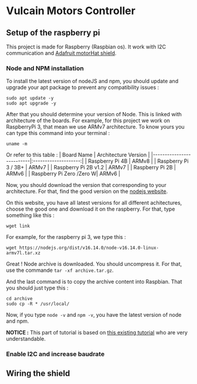 # Vulcain Motors Controller

## Setup of the raspberry pi

This project is made for Raspberry (Raspbian os). It work with I2C communication and [Adafruit motorHat shield](https://learn.adafruit.com/adafruit-dc-and-stepper-motor-hat-for-raspberry-pi/).

### Node and NPM installation

To install the latest version of nodeJS and npm, you should update and upgrade your apt package to prevent any compatibility issues :

```
sudo apt update -y
sudo apt upgrade -y
```

After that you should determine your version of Node. This is linked with architecture of the boards. For example, for this project we work on RaspberryPi 3, that mean we use ARMv7 architecture.
To know yours you can type this command into your terminal :

```
uname -m
```

Or refer to this table :
| Board Name | Architecture Version |
|--------------------------|:--------------------:|
| Raspberry Pi 4B | ARMv8 |
| Raspberry Pi 3 / 3B+ | ARMv7 |
| Raspberry Pi 2B v1.2 | ARMv7 |
| Raspberry Pi 2B | ARMv6 |
| Raspberry Pi Zero /Zero W| ARMv6 |

Now, you should download the version that corresponding to your architecture.
For that, find the good version on the [nodejs website](https://nodejs.org/en/download/).

On this website, you have all latest versions for all different achitectures, choose the good one and download it on the raspberry.
For that, type something like this : 
```
wget link
```

For example, for the raspberry pi 3, we type this :
```
wget https://nodejs.org/dist/v16.14.0/node-v16.14.0-linux-armv7l.tar.xz
```

Great ! Node archive is downloaded. You should uncompress it. For that, use the commande `tar -xf archive.tar.gz`.

And the last command is to copy the archive content into Raspbian. That you should just type this : 
```
cd archive
sudo cp -R * /usr/local/
```

Now, if you type `node -v` and `npm -v`, you have the latest version of node and npm.

**NOTICE :** This part of tutorial is based on [this existing tutorial](https://www.makersupplies.sg/blogs/tutorials/how-to-install-node-js-and-npm-on-the-raspberry-pi) who are very understandable.



### Enable I2C and increase baudrate

## Wiring the shield
